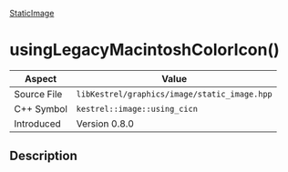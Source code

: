 [StaticImage](index)
# usingLegacyMacintoshColorIcon()
| Aspect | Value |
| --- | --- |
| Source File | `libKestrel/graphics/image/static_image.hpp` |
| C++ Symbol | `kestrel::image::using_cicn` |
| Introduced | Version 0.8.0 |
## Description

